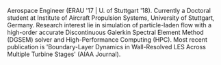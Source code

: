Aerospace Engineer (ERAU '17 | U. of Stuttgart '18). Currently a Doctoral student at Institute of Aircraft Propulsion Systems, University of Stuttgart, Germany. Research interest lie in simulation of particle-laden flow with a high-order accurate Discontinuous Galerkin Spectral Element Method (DGSEM) solver and High-Performance Computing (HPC). Most recent publication is 'Boundary-Layer Dynamics in Wall-Resolved LES Across Multiple Turbine Stages' (AIAA Journal).
